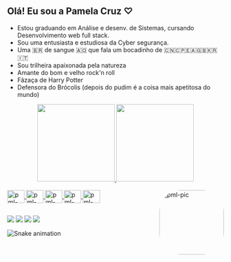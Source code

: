 ## Olá! Eu sou a Pamela Cruz ♡

- Estou graduando em Análise e desenv. de Sistemas,
 cursando Desenvolvimento web full stack.
- Sou uma entusiasta e estudiosa da Cyber segurança.
- Uma 🇧🇷 de sangue 🇦🇴 que fala um bocadinho de 🇨🇳🇨🇵🇪🇦🇬🇧🇰🇷🇮🇹
- Sou trilheira apaixonada pela natureza
- Amante do bom e velho rock'n roll
- Fãzaça de Harry Potter
- Defensora do Brócolis (depois do pudim é a 
coisa mais apetitosa do mundo)


<div align="center">
  <a href="https://pmlgcz.carrd.co">
  <img height="180em" src="https://github-readme-stats.vercel.app/api?username=pmlgcz&show_icons=true&theme=dark&include_all_commits=true&count_private=true"/>
  <img height="180em" src="https://github-readme-stats.vercel.app/api/top-langs/?username=pmlgcz&layout=compact&langs_count=7&theme=dark"/>
</div>
<div style="display: inline_block"><br>
  <img align="center" alt="pml-Js" height="30" width="40" src="https://cdn.jsdelivr.net/gh/devicons/devicon/icons/javascript/javascript-original.svg">
  <img align="center" alt="pml-React" height="30" width="40" src="https://cdn.jsdelivr.net/gh/devicons/devicon/icons/react/react-original.svg">
  <img align="center" alt="pml-HTML" height="30" width="40" src="https://cdn.jsdelivr.net/gh/devicons/devicon/icons/html5/html5-original.svg"">
  <img align="center" alt="pml-CSS" height="30" width="40" src="https://cdn.jsdelivr.net/gh/devicons/devicon/icons/css3/css3-original.svg">
  <img align="center" alt="pml-Python" height="30" width="40" src="https://cdn.jsdelivr.net/gh/devicons/devicon/icons/python/python-original.svg">
  <img align="right" alt="pml-pic" height="150" style="border-radius:50px;" src="https://media.tenor.com/WxbALsyxywcAAAAM/cyber-monday.gif">
</ div >
  
  ##
 
<div> 
  <a href="https://instagram.com/pmlgcz" target="_blank"><img src="https://img.shields.io/badge/-Instagram-%23E4405F?style=for-the-badge&logo=instagram&logoColor=white" target="_blank"></a>
 <a href="https://discord.com/users/pmlgcz" target="_blank"><img src="https://img.shields.io/badge/Discord-7289DA?style=for-the-badge&logo=discord&logoColor=white" target="_blank"></a> 
  <a href = "mailto:contato.devpamelacruz@gmail.com"><img src="https://img.shields.io/badge/-Gmail-%23333?style=for-the-badge&logo=gmail&logoColor=white" target="_blank"></a>
  <a href="https://www.linkedin.com/in/pamelacruz-fullstack" target="_blank"><img src="https://img.shields.io/badge/-LinkedIn-%230077B5?style=for-the-badge&logo=linkedin&logoColor=white" target="_blank"></a> 
 
   ![Snake animation](https://github.com/pmlgcz/pmlgcz/blob/output/github-contribution-grid-snake.svg)

 
</div>


<!---
pmlgcz/pmlgcz is a ✨ special ✨ repository because its `README.md` (this file) appears on your GitHub profile.
You can click the Preview link to take a look at your changes.
--->
